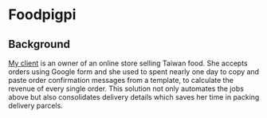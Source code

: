 # Foodpigpi
## Background
[My client](https://www.instagram.com/foodpigpi/ "My client") is an owner of an online store selling Taiwan food. She accepts orders using Google form and she used to spent nearly one day to copy and paste order confirmation messages from a template, to calculate the revenue of every single order. This solution not only automates the jobs above but also consolidates delivery details which saves her time in packing delivery parcels.
